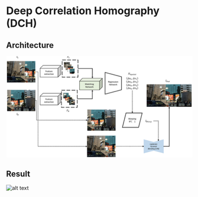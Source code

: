 # Deep Correlation Homography (DCH)
## Architecture
![alt text](assets/ICIC_EXPRESS_2021.png)
## Result
![alt text](assets/result_ICIC.png)
